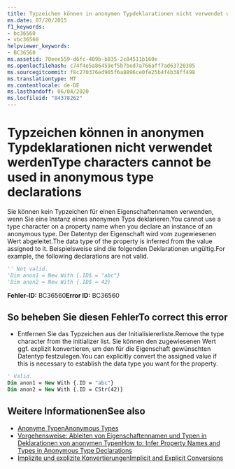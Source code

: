 ```yaml
---
title: Typzeichen können in anonymen Typdeklarationen nicht verwendet werden
ms.date: 07/20/2015
f1_keywords:
- bc36560
- vbc36560
helpviewer_keywords:
- BC36560
ms.assetid: 70eee559-d6fc-409b-b835-2c84511b160e
ms.openlocfilehash: c74f4e5a86459ef5b7bed7a766aff7ad63720305
ms.sourcegitcommit: f8c270376ed905f6a8896ce0fe25b4f4b38ff498
ms.translationtype: MT
ms.contentlocale: de-DE
ms.lasthandoff: 06/04/2020
ms.locfileid: "84378262"
---
```

# <a name="type-characters-cannot-be-used-in-anonymous-type-declarations"></a><span data-ttu-id="4def8-102">Typzeichen können in anonymen Typdeklarationen nicht verwendet werden</span><span class="sxs-lookup"><span data-stu-id="4def8-102">Type characters cannot be used in anonymous type declarations</span></span>
<span data-ttu-id="4def8-103">Sie können kein Typzeichen für einen Eigenschaftennamen verwenden, wenn Sie eine Instanz eines anonymen Typs deklarieren.</span><span class="sxs-lookup"><span data-stu-id="4def8-103">You cannot use a type character on a property name when you declare an instance of an anonymous type.</span></span> <span data-ttu-id="4def8-104">Der Datentyp der Eigenschaft wird vom zugewiesenen Wert abgeleitet.</span><span class="sxs-lookup"><span data-stu-id="4def8-104">The data type of the property is inferred from the value assigned to it.</span></span> <span data-ttu-id="4def8-105">Beispielsweise sind die folgenden Deklarationen ungültig.</span><span class="sxs-lookup"><span data-stu-id="4def8-105">For example, the following declarations are not valid.</span></span>  
  
```vb  
'' Not valid.  
'Dim anon1 = New With {.ID$ = "abc"}  
'Dim anon2 = New With {.ID$ = 42}  
```  
  
 <span data-ttu-id="4def8-106">**Fehler-ID:** BC36560</span><span class="sxs-lookup"><span data-stu-id="4def8-106">**Error ID:** BC36560</span></span>  
  
## <a name="to-correct-this-error"></a><span data-ttu-id="4def8-107">So beheben Sie diesen Fehler</span><span class="sxs-lookup"><span data-stu-id="4def8-107">To correct this error</span></span>  
  
- <span data-ttu-id="4def8-108">Entfernen Sie das Typzeichen aus der Initialisiererliste.</span><span class="sxs-lookup"><span data-stu-id="4def8-108">Remove the type character from the initializer list.</span></span> <span data-ttu-id="4def8-109">Sie können den zugewiesenen Wert ggf. explizit konvertieren, um den für die Eigenschaft gewünschten Datentyp festzulegen.</span><span class="sxs-lookup"><span data-stu-id="4def8-109">You can explicitly convert the assigned value if this is necessary to establish the data type you want for the property.</span></span>  
  
```vb  
' Valid.  
Dim anon1 = New With {.ID = "abc"}  
Dim anon2 = New With {.ID = CStr(42)}  
```  
  
## <a name="see-also"></a><span data-ttu-id="4def8-110">Weitere Informationen</span><span class="sxs-lookup"><span data-stu-id="4def8-110">See also</span></span>

- [<span data-ttu-id="4def8-111">Anonyme Typen</span><span class="sxs-lookup"><span data-stu-id="4def8-111">Anonymous Types</span></span>](../programming-guide/language-features/objects-and-classes/anonymous-types.md)
- [<span data-ttu-id="4def8-112">Vorgehensweise: Ableiten von Eigenschaftennamen und Typen in Deklarationen von anonymen Typen</span><span class="sxs-lookup"><span data-stu-id="4def8-112">How to: Infer Property Names and Types in Anonymous Type Declarations</span></span>](../programming-guide/language-features/objects-and-classes/how-to-infer-property-names-and-types-in-anonymous-type-declarations.md)
- [<span data-ttu-id="4def8-113">Implizite und explizite Konvertierungen</span><span class="sxs-lookup"><span data-stu-id="4def8-113">Implicit and Explicit Conversions</span></span>](../programming-guide/language-features/data-types/implicit-and-explicit-conversions.md)
